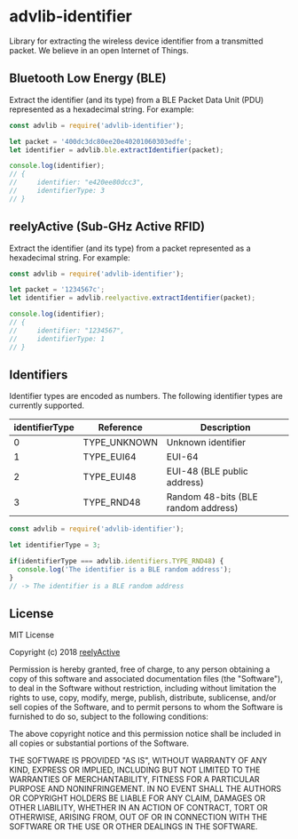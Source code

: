 advlib-identifier
=================

Library for extracting the wireless device identifier from a transmitted packet.  We believe in an open Internet of Things.


Bluetooth Low Energy (BLE)
--------------------------

Extract the identifier (and its type) from a BLE Packet Data Unit (PDU) represented as a hexadecimal string.  For example:

```javascript
const advlib = require('advlib-identifier');

let packet = '400dc3dc80ee20e40201060303edfe';
let identifier = advlib.ble.extractIdentifier(packet);

console.log(identifier);
// {
//     identifier: "e420ee80dcc3",
//     identifierType: 3
// }
```


reelyActive (Sub-GHz Active RFID)
---------------------------------

Extract the identifier (and its type) from a packet represented as a hexadecimal string.  For example:

```javascript
const advlib = require('advlib-identifier');

let packet = '1234567c';
let identifier = advlib.reelyactive.extractIdentifier(packet);

console.log(identifier);
// {
//     identifier: "1234567",
//     identifierType: 1
// }
```


Identifiers
-----------

Identifier types are encoded as numbers.  The following identifier types are currently supported.

| identifierType | Reference    | Description                         |
|----------------|--------------|-------------------------------------|
| 0              | TYPE_UNKNOWN | Unknown identifier                  |
| 1              | TYPE_EUI64   | EUI-64                              |
| 2              | TYPE_EUI48   | EUI-48 (BLE public address)         |
| 3              | TYPE_RND48   | Random 48-bits (BLE random address) |

```javascript
const advlib = require('advlib-identifier');

let identifierType = 3;

if(identifierType === advlib.identifiers.TYPE_RND48) {
  console.log('The identifier is a BLE random address');
}
// -> The identifier is a BLE random address
```

License
-------

MIT License

Copyright (c) 2018 [reelyActive](https://www.reelyactive.com)

Permission is hereby granted, free of charge, to any person obtaining a copy of this software and associated documentation files (the "Software"), to deal in the Software without restriction, including without limitation the rights to use, copy, modify, merge, publish, distribute, sublicense, and/or sell copies of the Software, and to permit persons to whom the Software is furnished to do so, subject to the following conditions:

The above copyright notice and this permission notice shall be included in all copies or substantial portions of the Software.

THE SOFTWARE IS PROVIDED "AS IS", WITHOUT WARRANTY OF ANY KIND, EXPRESS OR 
IMPLIED, INCLUDING BUT NOT LIMITED TO THE WARRANTIES OF MERCHANTABILITY, 
FITNESS FOR A PARTICULAR PURPOSE AND NONINFRINGEMENT. IN NO EVENT SHALL THE 
AUTHORS OR COPYRIGHT HOLDERS BE LIABLE FOR ANY CLAIM, DAMAGES OR OTHER 
LIABILITY, WHETHER IN AN ACTION OF CONTRACT, TORT OR OTHERWISE, ARISING FROM, 
OUT OF OR IN CONNECTION WITH THE SOFTWARE OR THE USE OR OTHER DEALINGS IN 
THE SOFTWARE.
